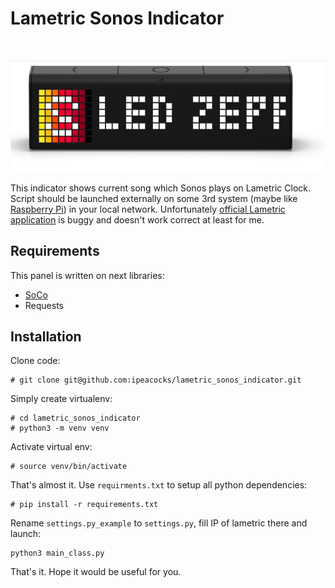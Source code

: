 # Lametric Sonos Indicator

<p align="center">
  <img width="550" src="image.gif" />
</p>

This indicator shows current song which Sonos plays on Lametric Clock. Script should be launched externally on some 3rd system (maybe like [Raspberry Pi](https://www.raspberrypi.org/)) in your local network. Unfortunately [official Lametric application](https://apps.lametric.com/apps/display_for_sonos/4961) is buggy and doesn't work correct at least for me. 

## Requirements

This panel is written on next libraries:

* [SoCo](https://github.com/SoCo/SoCo)
* Requests

## Installation

Clone code:
```
# git clone git@github.com:ipeacocks/lametric_sonos_indicator.git
```
Simply create virtualenv:
```
# cd lametric_sonos_indicator
# python3 -m venv venv
```
Activate virtual env:
```
# source venv/bin/activate
```
That's almost it. Use `requirments.txt` to setup all python dependencies:
```
# pip install -r requirements.txt
```
Rename `settings.py_example` to `settings.py`, fill IP of lametric there and launch:

```
python3 main_class.py
```
That's it. Hope it would be useful for you.